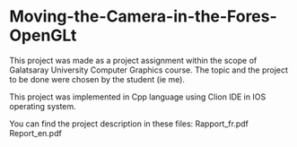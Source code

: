 # Moving-the-Camera-in-the-Fores-OpenGLt
This project was made as a project assignment within the scope of Galatsaray University Computer Graphics course. The topic and the project to be done were chosen by the student (ie me).


This project was implemented in Cpp language using Clion IDE in IOS operating system.

You can find the project description in these files:
Rapport_fr.pdf
Report_en.pdf
